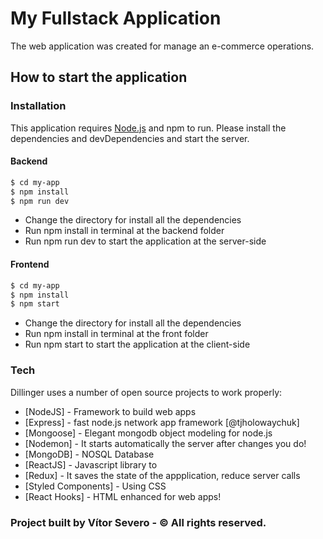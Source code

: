 # My Fullstack Application

The web application was created for manage an e-commerce operations.

## How to start the application

### Installation

This application requires [Node.js](https://nodejs.org/) and npm to run. Please install the dependencies and devDependencies and start the server.

#### Backend

```sh
$ cd my-app
$ npm install
$ npm run dev
```
  - Change the directory for install all the dependencies
  - Run npm install in terminal at the backend folder
  - Run npm run dev to start the application at the server-side

#### Frontend

```sh
$ cd my-app
$ npm install
$ npm start
```
  - Change the directory for install all the dependencies
  - Run npm install in terminal at the front folder
  - Run npm start to start the application at the client-side

### Tech

Dillinger uses a number of open source projects to work properly:

* [NodeJS] - Framework to build web apps
* [Express] - fast node.js network app framework [@tjholowaychuk]
* [Mongoose] - Elegant mongodb object modeling for node.js
* [Nodemon] - It starts automatically the server after changes you do!
* [MongoDB] - NOSQL Database
* [ReactJS] - Javascript library to 
* [Redux] - It saves the state of the appplication, reduce server calls
* [Styled Components] - Using CSS
* [React Hooks] - HTML enhanced for web apps!

### Project built by Vítor Severo - © All rights reserved.
